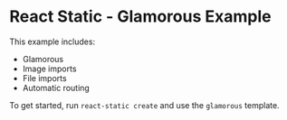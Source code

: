 # React Static - Glamorous Example

This example includes:
- Glamorous
- Image imports
- File imports
- Automatic routing

To get started, run `react-static create` and use the `glamorous` template.
